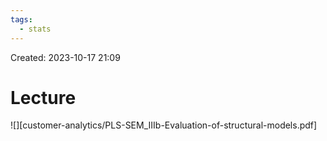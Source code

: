 ```yaml
---
tags:
  - stats
---
```

Created: 2023-10-17 21:09
# Lecture

![][customer-analytics/PLS-SEM_IIIb-Evaluation-of-structural-models.pdf]